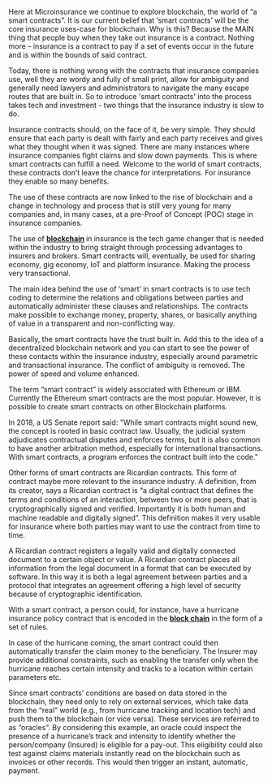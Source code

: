 <p>Here at Microinsurance we continue to explore blockchain, the world of “a smart contracts”. It is our current belief that ‘smart contracts’ will be the core insurance uses-case for blockchain. Why is this? Because the MAIN thing that people buy when they take out insurance is a contract. Nothing more – insurance is a contract to pay if a set of events occur in the future and is within the bounds of said contract.</p>

<p>Today, there is nothing wrong with the contracts that insurance companies use, well they are wordy and fully of small print, allow for ambiguity and generally need lawyers and administrators to navigate the many escape routes that are built in. So to introduce 'smart contracts' into the process takes tech and investment - two things that the insurance industry is slow to do.</p>

<p>Insurance contracts should, on the face of it, be very simple. They should ensure that each party is dealt with fairly and each party receives and gives what they thought when it was signed. There are many instances where insurance companies fight claims and slow down payments. This is where smart contracts can fulfill a need. Welcome to the world of smart contracts, these contracts don’t leave the chance for interpretations. For insurance they enable so many benefits.</p>

<p>The use of these contracts are now linked to the rise of blockchain and a change in technology and process that is still very young for many companies and, in many cases, at a pre-Proof of Concept (POC) stage in insurance companies.</p>

<p>The use of <b><a href="http://www.blog.microinsurance.com/post/insurance-blockchain-oracles">blockchain</a> </b>in insurance is the tech game changer that is needed within the industry to bring straight through processing advantages to insurers and brokers. Smart contracts will, eventually, be used for sharing economy, gig economy, IoT and platform insurance. Making the process very transactional. </p>

<p>The main idea behind the use of ‘smart’ in smart contracts is to use tech coding to determine the relations and obligations between parties and automatically administer these clauses and relationships. The contracts make possible to exchange money, property, shares, or basically anything of value in a transparent and non-conflicting way.</p>

<p>Basically, the smart contracts have the trust built in. Add this to the idea of a decentralized blockchain network and you can start to see the power of these contacts within the insurance industry, especially around parametric and transactional insurance. The conflict of ambiguity is removed. The power of speed and volume enhanced.</p>

<p>The term “smart contract” is widely associated with Ethereum or IBM. Currently the Ethereum smart contracts are the most popular. However, it is possible to create smart contracts on other Blockchain platforms.</p>

<p>In 2018, a US Senate report said: "While smart contracts might sound new, the concept is rooted in basic contract law. Usually, the judicial system adjudicates contractual disputes and enforces terms, but it is also common to have another arbitration method, especially for international transactions. With smart contracts, a program enforces the contract built into the code."</p>

<p>Other forms of smart contracts are Ricardian contracts. This form of contract maybe more relevant to the insurance industry. A definition, from its creator, says a Ricardian contract is “a digital contract that deﬁnes the terms and conditions of an interaction, between two or more peers, that is cryptographically signed and veriﬁed. Importantly it is both human and machine readable and digitally signed”. This definition makes it very usable for insurance where both parties may want to use the contract from time to time.</p>

<p>A Ricardian contract registers a legally valid and digitally connected document to a certain object or value. A Ricardian contract places all information from the legal document in a format that can be executed by software. In this way it is both a legal agreement between parties and a protocol that integrates an agreement offering a high level of security because of cryptographic identification.</p>

<p>With a smart contract, a person could, for instance, have a hurricane insurance policy contract that is encoded in the <b><a href="http://blog.microinsurance.com/post/insurance-blockchain-oracles">block chain</a></b> in the form of a set of rules.</p>

<p>In case of the hurricane coming, the smart contract could then automatically transfer the claim money to the beneficiary. The Insurer may provide additional constraints, such as enabling the transfer only when the hurricane reaches certain intensity and tracks to a location within certain parameters etc.</p>

<p>Since smart contracts’ conditions are based on data stored in the blockchain, they need only to rely on external services, which take data from the “real” world (e.g., from hurricane tracking and location tech) and push them to the blockchain (or vice versa). These services are referred to as “oracles”. By considering this example, an oracle could inspect the presence of a hurricane’s track and intensity to identify whether the person/company (Insured) is eligible for a pay-out. This eligibility could also test against claims materials instantly read on the blockchain such as invoices or other records. This would then trigger an instant, automatic, payment.</p>
